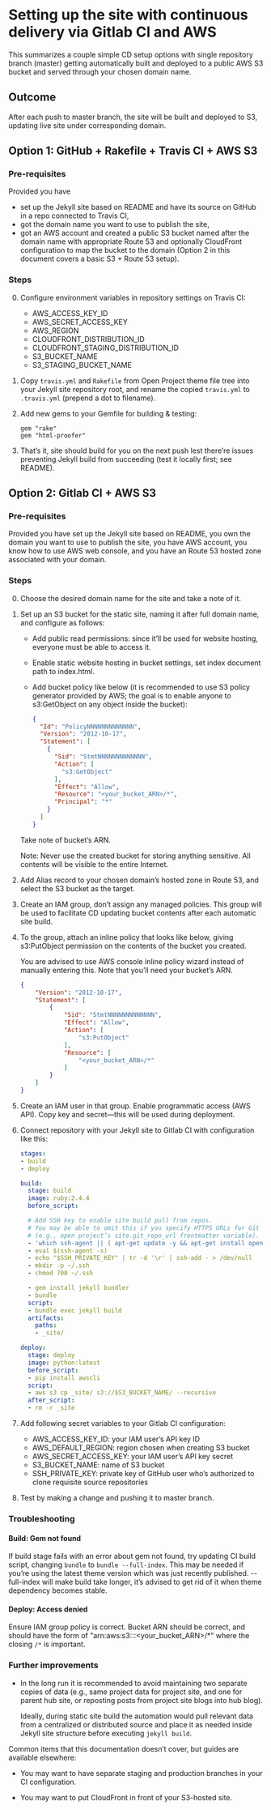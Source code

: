 # Setting up the site with continuous delivery via Gitlab CI and AWS

This summarizes a couple simple CD setup options
with single repository branch (master) getting automatically
built and deployed to a public AWS S3 bucket
and served through your chosen domain name.

## Outcome

After each push to master branch, the site will be built and deployed to S3,
updating live site under corresponding domain.

## Option 1: GitHub + Rakefile + Travis CI + AWS S3

### Pre-requisites

Provided you have

* set up the Jekyll site based on README and have its source on GitHub
  in a repo connected to Travis CI,
* got the domain name you want to use to publish the site,
* got an AWS account and created a public S3 bucket
  named after the domain name
  with appropriate Route 53 and optionally CloudFront configuration
  to map the bucket to the domain
  (Option 2 in this document covers a basic S3 + Route 53 setup).

### Steps

0. Configure environment variables in repository settings on Travis CI:

   - AWS_ACCESS_KEY_ID
   - AWS_SECRET_ACCESS_KEY
   - AWS_REGION
   - CLOUDFRONT_DISTRIBUTION_ID
   - CLOUDFRONT_STAGING_DISTRIBUTION_ID
   - S3_BUCKET_NAME
   - S3_STAGING_BUCKET_NAME

1. Copy `travis.yml` and `Rakefile` from Open Project theme file tree
   into your Jekyll site repository root, and rename the copied
   `travis.yml` to `.travis.yml` (prepend a dot to filename).

2. Add new gems to your Gemfile for building & testing:

   ```
   gem "rake"
   gem "html-proofer"
   ```

3. That’s it, site should build for you on the next push lest there’re
   issues preventing Jekyll build from succeeding
   (test it locally first; see README).

## Option 2: Gitlab CI + AWS S3

### Pre-requisites

Provided you have set up the Jekyll site based on README,
you own the domain you want to use to publish the site,
you have AWS account, you know how to use AWS web console,
and you have an Route 53 hosted zone associated with your domain.

### Steps

0. Choose the desired domain name for the site and take a note of it.

1. Set up an S3 bucket for the static site, naming it after full domain name,
   and configure as follows:

   - Add public read permissions: since it’ll be used for website hosting,
     everyone must be able to access it.

   - Enable static website hosting in bucket settings,
     set index document path to index.html.

   - Add bucket policy like below (it is recommended to use S3 policy generator
     provided by AWS; the goal is to enable anyone to s3:GetObject
     on any object inside the bucket):

      ```json
      {
        "Id": "PolicyNNNNNNNNNNNNN",
        "Version": "2012-10-17",
        "Statement": [
          {
            "Sid": "StmtNNNNNNNNNNNNN",
            "Action": [
              "s3:GetObject"
            ],
            "Effect": "Allow",
            "Resource": "<your_bucket_ARN>/*",
            "Principal": "*"
          }
        ]
      }
      ```

    Take note of bucket’s ARN.

    Note: Never use the created bucket for storing anything sensitive.
    All contents will be visible to the entire Internet.

2. Add Alias record to your chosen domain’s hosted zone in Route 53,
   and select the S3 bucket as the target.

3. Create an IAM group, don’t assign any managed policies.
   This group will be used to facilitate CD updating bucket contents after each
   automatic site build.

4. To the group, attach an inline policy that looks like below,
   giving s3:PutObject permission on the contents of the bucket you created.
   
   You are advised to use AWS console inline policy wizard instead of
   manually entering this.  Note that you’ll need your bucket’s ARN.
   
   ```json
   {
       "Version": "2012-10-17",
       "Statement": [
           {
               "Sid": "StmtNNNNNNNNNNNNN",
               "Effect": "Allow",
               "Action": [
                   "s3:PutObject"
               ],
               "Resource": [
                   "<your_bucket_ARN>/*"
               ]
           }
       ]
   }
   ```

5. Create an IAM user in that group. Enable programmatic access (AWS API).
   Copy key and secret—this will be used during deployment.

6. Connect repository with your Jekyll site to Gitlab CI with configuration like this:

   ```yaml
   stages:
   - build
   - deploy
   
   build:
     stage: build
     image: ruby:2.4.4
     before_script:

     # Add SSH key to enable site build pull from repos.
     # You may be able to omit this if you specify HTTPS URLs for Git repos
     # (e.g., open project’s site.git_repo_url frontmatter variable).
     - 'which ssh-agent || ( apt-get update -y && apt-get install openssh-client -y )'
     - eval $(ssh-agent -s)
     - echo "$SSH_PRIVATE_KEY" | tr -d '\r' | ssh-add - > /dev/null
     - mkdir -p ~/.ssh
     - chmod 700 ~/.ssh

     - gem install jekyll bundler
     - bundle
     script:
     - bundle exec jekyll build
     artifacts:
       paths:
       - _site/
   
   deploy:
     stage: deploy
     image: python:latest
     before_script:
     - pip install awscli
     script:
     - aws s3 cp _site/ s3://$S3_BUCKET_NAME/ --recursive
     after_script:
     - rm -r _site
   ```

7. Add following secret variables to your Gitlab CI configuration:

   - AWS_ACCESS_KEY_ID: your IAM user’s API key ID
   - AWS_DEFAULT_REGION: region chosen when creating S3 bucket
   - AWS_SECRET_ACCESS_KEY: your IAM user’s API key secret
   - S3_BUCKET_NAME: name of S3 bucket
   - SSH_PRIVATE_KEY: private key of GitHub user who’s authorized to clone
     requisite source repositories

8. Test by making a change and pushing it to master branch.

### Troubleshooting

#### Build: Gem not found

If build stage fails with an error about gem not found,
try updating CI build script, changing `bundle` to `bundle --full-index`.
This may be needed if you’re using the latest theme version which
was just recently published. --full-index will make build take longer,
it’s advised to get rid of it when theme dependency becomes stable.

#### Deploy: Access denied

Ensure IAM group policy is correct. Bucket ARN should be correct,
and should have the form of "arn:aws:s3:::<your_bucket_ARN>/*"
where the closing `/*` is important.

### Further improvements

- In the long run it is recommended to avoid maintaining two separate copies
  of data (e.g., same project data for project site, and one for parent hub site,
  or reposting posts from project site blogs into hub blog).
  
  Ideally, during static site build the automation would pull relevant data
  from a centralized or distributed source and place it as needed
  inside Jekyll site structure before executing `jekyll build`.

Common items that this documentation doesn’t cover,
but guides are available elsewhere:

- You may want to have separate staging and production branches in your
  CI configuration.

- You may want to put CloudFront in front of your S3-hosted site.
